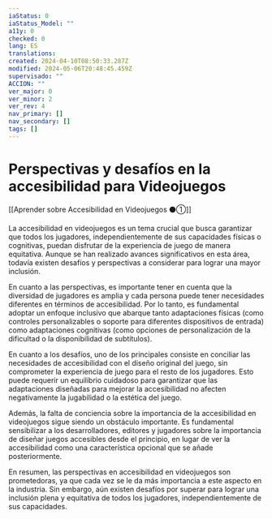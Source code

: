 ```yaml
---
iaStatus: 0
iaStatus_Model: ""
a11y: 0
checked: 0
lang: ES
translations: 
created: 2024-04-10T08:50:33.287Z
modified: 2024-05-06T20:48:45.459Z
supervisado: ""
ACCION: ""
ver_major: 0
ver_minor: 2
ver_rev: 4
nav_primary: []
nav_secondary: []
tags: []
---
```

# Perspectivas y desafíos en la accesibilidad para Videojuegos

[[Aprender sobre Accesibilidad en Videojuegos ⚫①]]

La accesibilidad en videojuegos es un tema crucial que busca garantizar que todos los jugadores, independientemente de sus capacidades físicas o cognitivas, puedan disfrutar de la experiencia de juego de manera equitativa. Aunque se han realizado avances significativos en esta área, todavía existen desafíos y perspectivas a considerar para lograr una mayor inclusión.

En cuanto a las perspectivas, es importante tener en cuenta que la diversidad de jugadores es amplia y cada persona puede tener necesidades diferentes en términos de accesibilidad. Por lo tanto, es fundamental adoptar un enfoque inclusivo que abarque tanto adaptaciones físicas (como controles personalizables o soporte para diferentes dispositivos de entrada) como adaptaciones cognitivas (como opciones de personalización de la dificultad o la disponibilidad de subtítulos).

En cuanto a los desafíos, uno de los principales consiste en conciliar las necesidades de accesibilidad con el diseño original del juego, sin comprometer la experiencia de juego para el resto de los jugadores. Esto puede requerir un equilibrio cuidadoso para garantizar que las adaptaciones diseñadas para mejorar la accesibilidad no afecten negativamente la jugabilidad o la estética del juego.

Además, la falta de conciencia sobre la importancia de la accesibilidad en videojuegos sigue siendo un obstáculo importante. Es fundamental sensibilizar a los desarrolladores, editores y jugadores sobre la importancia de diseñar juegos accesibles desde el principio, en lugar de ver la accesibilidad como una característica opcional que se añade posteriormente.

En resumen, las perspectivas en accesibilidad en videojuegos son prometedoras, ya que cada vez se le da más importancia a este aspecto en la industria. Sin embargo, aún existen desafíos por superar para lograr una inclusión plena y equitativa de todos los jugadores, independientemente de sus capacidades.
